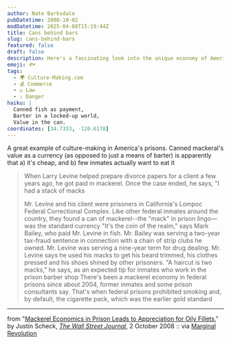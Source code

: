 ```yaml
---
author: Nate Barksdale
pubDatetime: 2008-10-02
modDatetime: 2025-04-08T15:19:44Z
title: Cans behind bars
slug: cans-behind-bars
featured: false
draft: false
description: Here's a fascinating look into the unique economy of American prisons, where canned mackerel serves as a form of currency.
emoji: 🐟
tags:
  - 🌍 Culture-Making.com
  - 💰 Commerce
  - ⚖️ Law
  - ⚠️ Danger
haiku: |
  Canned fish as payment,  
  Barter in a locked-up world,  
  Value in the can.
coordinates: [34.7333, -120.6178]
---
```


A great example of culture-making in America's prisons. Canned mackeral's value as a currency (as opposed to just a means of barter) is apparently that a) it's cheap, and b) few inmates actually want to eat it

> When Larry Levine helped prepare divorce papers for a client a few years ago, he got paid in mackerel. Once the case ended, he says, "I had a stack of macks
>
> Mr. Levine and his client were prisoners in California's Lompoc Federal Correctional Complex. Like other federal inmates around the country, they found a can of mackerel--the "mack" in prison lingo—was the standard currency
> "It's the coin of the realm," says Mark Bailey, who paid Mr. Levine in fish. Mr. Bailey was serving a two-year tax-fraud sentence in connection with a chain of strip clubs he owned. Mr. Levine was serving a nine-year term for drug dealing. Mr. Levine says he used his macks to get his beard trimmed, his clothes pressed and his shoes shined by other prisoners. "A haircut is two macks," he says, as an expected tip for inmates who work in the prison barber shop
> There's been a mackerel economy in federal prisons since about 2004, former inmates and some prison consultants say. That's when federal prisons prohibited smoking and, by default, the cigarette pack, which was the earlier gold standard

---

from "[Mackerel Economics in Prison Leads to Appreciation for Oily Fillets](http://web.archive.org/web/20130923062640/http://online.wsj.com:80/article/SB122290720439096481.html)," by Justin Scheck, [_The Wall Street Journal_](http://web.archive.org/web/20130923062640/http://online.wsj.com:80/article/SB122290720439096481.html), 2 October 2008 :: via [Marginal Revolution](http://web.archive.org/web/20240325235454/https://marginalrevolution.com/marginalrevolution/2008/10/the-economic-or.html)
